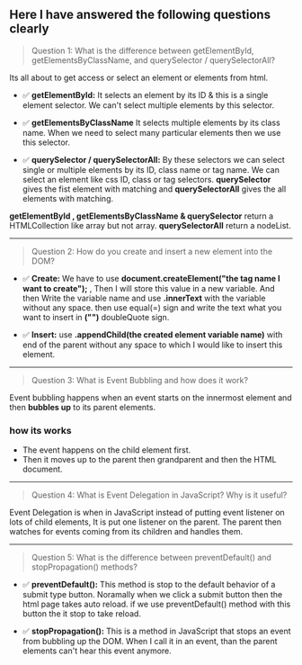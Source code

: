 ## Here I have answered the following questions clearly

> Question 1: What is the difference between getElementById, getElementsByClassName, and querySelector / querySelectorAll?

Its all about to get access or select an element or elements from html.

- ✅ **getElementById:** It selects an element by its ID & this is a single element selector. We can't select multiple elements by this selector.

- ✅ **getElementsByClassName** It selects multiple elements by its class name. When we need to select many particular elements then we use this selector.

- ✅ **querySelector / querySelectorAll:** By these selectors we can select single or multiple elements by its ID, class name or tag name. We can select an element like css ID, class or tag selectors. **querySelector** gives the fist element with matching and **querySelectorAll** gives the all elements with matching.

**getElementById , getElementsByClassName & querySelector** return a HTMLCollection like array but not array. **querySelectorAll** return a nodeList.

---

> Question 2: How do you create and insert a new element into the DOM?

- ✅ **Create:** We have to use **document.createElement("the tag name I want to create");** , Then I will store this value in a new variable. And then Write the variable name and use **.innerText** with the variable without any space. then use equal(=) sign and write the text what you want to insert in **("")** doubleQuote sign.

- ✅ **Insert:** use **.appendChild(the created element variable name)** with end of the parent without any space to which I would like to insert this element.

---

> Question 3: What is Event Bubbling and how does it work?

Event bubbling happens when an event starts on the innermost element and then **bubbles up** to its parent elements.

### how its works

- The event happens on the child element first.
- Then it moves up to the parent then grandparent and then the HTML document.

---

> Question 4: What is Event Delegation in JavaScript? Why is it useful?

Event Delegation is when in JavaScript instead of putting event listener on lots of child elements, It is put one listener on the parent. The parent then watches for events coming from its children and handles them.

---

> Question 5: What is the difference between preventDefault() and stopPropagation() methods?

- ✅ **preventDefault():** This method is stop to the default behavior of a submit type button. Noramally when we click a submit button then the html page takes auto reload. if we use preventDefault() method with this button the it stop to take reload.

- ✅ **stopPropagation():** This is a method in JavaScript that stops an event from bubbling up the DOM. When I call it in an event, than the parent elements can't hear this event anymore.
